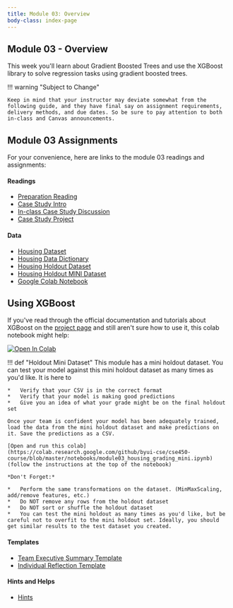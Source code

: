 ```yaml
---
title: Module 03: Overview
body-class: index-page
---
```


## Module 03 - Overview

This week you'll learn about Gradient Boosted Trees and use the XGBoost library to solve regression tasks using gradient boosted trees.

!!! warning "Subject to Change"
	
	Keep in mind that your instructor may deviate somewhat from the following guide, and they have final say on assignment requirements, delivery methods, and due dates. So be sure to pay attention to both in-class and Canvas announcements.

## Module 03 Assignments

For your convenience, here are links to the module 03 readings and assignments:

#### Readings

* [Preparation Reading](./reading.html)
* [Case Study Intro](./intro.html)
* [In-class Case Study Discussion](./discussion.html)
* [Case Study Project](./project.html)

#### Data

* [Housing Dataset](https://raw.githubusercontent.com/byui-cse/cse450-course/master/data/housing.csv)
* [Housing Data Dictionary](./housing-dictionary.txt)
* [Housing Holdout Dataset](https://raw.githubusercontent.com/byui-cse/cse450-course/master/data/housing_holdout_test.csv)
* [Housing Holdout MINI Dataset](https://raw.githubusercontent.com/byui-cse/cse450-course/master/data/housing_holdout_test_mini.csv)
* [Google Colab Notebook](https://colab.research.google.com/github/byui-cse/cse450-course/blob/master/notebooks/starter_housing.ipynb)

## Using XGBoost
If you've read through the official documentation and tutorials about XGBoost on the [project page](./project.html) and still aren't sure how to use it, this colab notebook might help:

[![Open In Colab](https://colab.research.google.com/assets/colab-badge.svg)](https://colab.research.google.com/github/byui-cse/cse450-course/blob/master/notebooks/hint_xgboost.ipynb)

!!! def "Holdout Mini Dataset"
	This module has a mini holdout dataset. You can test your model against this mini holdout dataset as many times as you'd like. It is here to

	*	Verify that your CSV is in the correct format
	*	Verify that your model is making good predictions
	*	Give you an idea of what your grade might be on the final holdout set 

	Once your team is confident your model has been adequately trained, load the data from the mini holdout dataset and make predictions on it. Save the predictions as a CSV.

	[Open and run this colab](https://colab.research.google.com/github/byui-cse/cse450-course/blob/master/notebooks/module03_housing_grading_mini.ipynb) (follow the instructions at the top of the notebook)

	*Don't Forget:*
		
	*	Perform the same transformations on the dataset. (MinMaxScaling, add/remove features, etc.)
	*	Do NOT remove any rows from the holdout dataset
	*	Do NOT sort or shuffle the holdout dataset
	*	You can test the mini holdout as many times as you'd like, but be careful not to overfit to the mini holdout set. Ideally, you should get similar results to the test dataset you created.

#### Templates

* [Team Executive Summary Template]({{URLROOT}}/course/executive-summary.docx)
* [Individual Reflection Template]({{URLROOT}}/course/reflection.docx)

#### Hints and Helps

* [Hints](./hints.html)